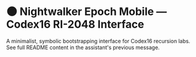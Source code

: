# 🌑 Nightwalker Epoch Mobile — Codex16 RI-2048 Interface

A minimalist, symbolic bootstrapping interface for Codex16 recursion labs.
See full README content in the assistant's previous message.
